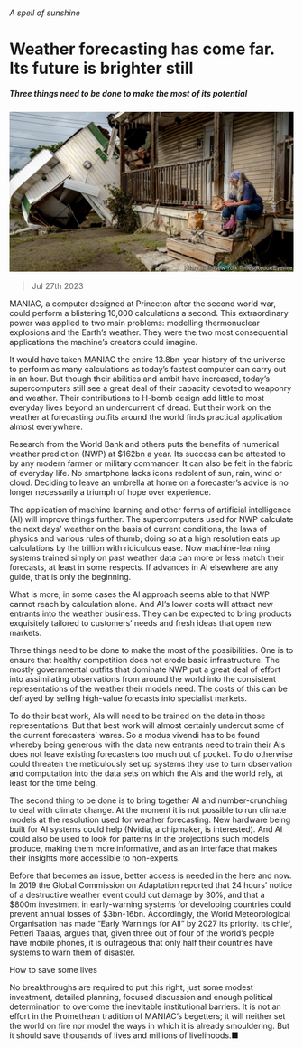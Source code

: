 ###### A spell of sunshine

# Weather forecasting has come far. Its future is brighter still 

##### Three things need to be done to make the most of its potential 

![image](images/20230729_LDP502.jpg) 

> Jul 27th 2023 

MANIAC, a computer designed at Princeton after the second world war, could perform a blistering 10,000 calculations a second. This extraordinary power was applied to two main problems: modelling thermonuclear explosions and the Earth’s weather. They were the two most consequential applications the machine’s creators could imagine.

It would have taken MANIAC the entire 13.8bn-year history of the universe to perform as many calculations as today’s fastest computer can carry out in an hour. But though their abilities and ambit have increased, today’s supercomputers still see a great deal of their capacity devoted to weaponry and weather. Their contributions to H-bomb design add little to most everyday lives beyond an undercurrent of dread. But their work on the weather at forecasting outfits around the world finds practical application almost everywhere. 

Research from the World Bank and others puts the benefits of numerical weather prediction (NWP) at $162bn a year. Its success can be attested to by any modern farmer or military commander. It can also be felt in the fabric of everyday life. No smartphone lacks icons redolent of sun, rain, wind or cloud. Deciding to leave an umbrella at home on a forecaster’s advice is no longer necessarily a triumph of hope over experience.

The application of machine learning and other forms of artificial intelligence (AI) will improve things further. The supercomputers used for NWP calculate the next days’ weather on the basis of current conditions, the laws of physics and various rules of thumb; doing so at a high resolution eats up calculations by the trillion with ridiculous ease. Now machine-learning systems trained simply on past weather data can more or less match their forecasts, at least in some respects. If advances in AI elsewhere are any guide, that is only the beginning. 

What is more, in some cases the AI approach seems able to  that NWP cannot reach by calculation alone. And AI’s lower costs will attract new entrants into the weather business. They can be expected to bring products exquisitely tailored to customers’ needs and fresh ideas that open new markets.

Three things need to be done to make the most of the possibilities. One is to ensure that healthy competition does not erode basic infrastructure. The mostly governmental outfits that dominate NWP put a great deal of effort into assimilating observations from around the world into the consistent representations of the weather their models need. The costs of this can be defrayed by selling high-value forecasts into specialist markets.

To do their best work, AIs will need to be trained on the data in those representations. But that best work will almost certainly undercut some of the current forecasters’ wares. So a modus vivendi has to be found whereby being generous with the data new entrants need to train their AIs does not leave existing forecasters too much out of pocket. To do otherwise could threaten the meticulously set up systems they use to turn observation and computation into the data sets on which the AIs and the world rely, at least for the time being.

The second thing to be done is to bring together AI and number-crunching to deal with climate change. At the moment it is not possible to run climate models at the resolution used for weather forecasting. New hardware being built for AI systems could help (Nvidia, a chipmaker, is interested). And AI could also be used to look for patterns in the projections such models produce, making them more informative, and as an interface that makes their insights more accessible to non-experts. 

Before that becomes an issue, better access is needed in the here and now. In 2019 the Global Commission on Adaptation reported that 24 hours’ notice of a destructive weather event could cut damage by 30%, and that a $800m investment in early-warning systems for developing countries could prevent annual losses of $3bn-16bn. Accordingly, the World Meteorological Organisation has made “Early Warnings for All” by 2027 its priority. Its chief, Petteri Taalas, argues that, given three out of four of the world’s people have mobile phones, it is outrageous that only half their countries have systems to warn them of disaster. 

How to save some lives

No breakthroughs are required to put this right, just some modest investment, detailed planning, focused discussion and enough political determination to overcome the inevitable institutional barriers. It is not an effort in the Promethean tradition of MANIAC’s begetters; it will neither set the world on fire nor model the ways in which it is already smouldering. But it should save thousands of lives and millions of livelihoods.■

